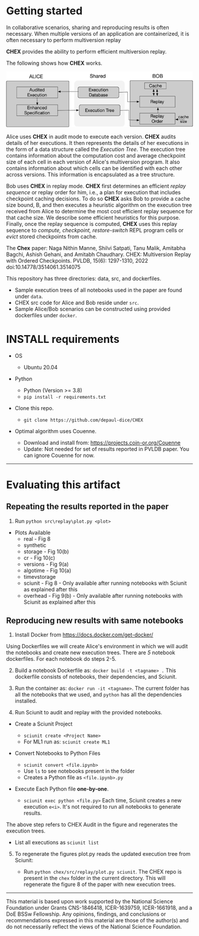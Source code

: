 # Getting started

In collaborative scenarios, sharing and reproducing results is often necessary. 
When multiple versions of an application are containerized, it is often necessary to perform multiversion replay 

**CHEX** provides the ability to perform efficient multiversion replay. 

The following shows how **CHEX** works. 

![**CHEX Overview**](/img/CHEX-2.png)


Alice uses **CHEX** in audit mode to execute each version. **CHEX** audits details of her executions. It then represents the details of her executions in the form of a data structure called the *Execution Tree*. The execution tree contains information about the computation cost and average checkpoint size of each cell in each version of Alice's multiversion program. It also contains information about which cells can be identified with each other across versions. This information is encapsulated as a tree structure.

Bob uses **CHEX** in replay mode. **CHEX** first determines an efficient *replay sequence* or replay order for him, i.e., a plan for execution that includes checkpoint caching decisions. To do so **CHEX** asks Bob to provide a cache size bound, B, and then executes a heuristic algorithm on the execution tree received from Alice to determine the most cost efficient replay sequence for that cache size. We describe some efficient heuristics for this purpose. Finally, once the replay sequence is computed, **CHEX** uses this replay sequence to *compute, checkpoint, restore-switch* REPL program cells or *evict* stored checkpoints from cache.

The **Chex** paper: 
Naga Nithin Manne, Shilvi Satpati, Tanu Malik, Amitabha Bagchi, Ashish
Gehani, and Amitabh Chaudhary. CHEX: Multiversion Replay with
Ordered Checkpoints. PVLDB, 15(6): 1297-1310, 2022
doi:10.14778/3514061.3514075

This repository  has three directories: data, src, and dockerfiles.

* Sample execution trees of all notebooks used in the paper are found under `data`. 
* CHEX src code for Alice and Bob reside under `src`.
* Sample Alice/Bob scenarios can be constructed using provided dockerfiles under `docker`.
    

# INSTALL requirements

* OS
   - Ubuntu 20.04
   
* Python
    - Python (Version >= 3.8)
    - ```pip install -r requirements.txt```

* Clone this repo.
    - ```git clone https://github.com/depaul-dice/CHEX```

* Optimal algorithm uses Couenne.
    - Download and install from: https://projects.coin-or.org/Couenne
    - Update: Not needed for set of results reported in PVLDB paper. You can ignore Couenne for now. 
      
---
# Evaluating this artifact

## Repeating the results reported in the paper

1. Run ```python src\replay\plot.py <plot>```
* Plots Available
  * real - Fig 8
  * synthetic
  * storage - Fig 10(b)
  * cr - Fig 10(c)
  * versions - Fig 9(a)
  * algotime - Fig 10(a)
  * timevstorage
  * sciunit - Fig 8 - Only available after running notebooks with Sciunit as explained after this
  * overhead - Fig 9(b) - Only available after running notebooks with Sciunit as explained after this

## Reproducing new results with same notebooks 

1. Install Docker from https://docs.docker.com/get-docker/ 

Using Dockerfiles we will create Alice's environment in which we will audit the notebooks and create new execution trees. 
There are _5_ notebook dockerfiles. For each notebook do steps 2-5. 

2. Build a notebook Dockerfile as:
   ```docker build -t <tagname> .```
     This dockerfile consists of notebooks, their dependencies, and Sciunit.

3. Run the container as:
   ```docker run -it <tagname>```.
   The current folder has all the notebooks that we used, and `python` has all the dependencies installed.
    
4. Run Sciunit to audit and replay with the provided notebooks.  
    
* Create a Sciunit Project
    - ```sciunit create <Project Name>```
    - For ML1 run as:
     ```sciunit create ML1```

* Convert Notebooks to Python Files
    - ```sciunit convert <file.ipynb>```
    - Use `ls` to see notebooks present in the folder
    - Creates a Python file as `<file.ipynb>.py`

* Execute Each Python file **one-by-one**. 
    - ```sciunit exec python <file.py>```
    Each time, Sciunit creates a new execution `e<i>`.
    It's not required to run all notebooks to generate results.

The above step refers to CHEX Audit in the figure and regenerates the execution trees. 

* List all executions as 
    ```sciunit list```

5. To regenerate the figures plot.py reads the updated execution tree from Sciunit: 
    
    - Run ```python chex/src/replay/plot.py sciunit```. The CHEX repo is present in the `chex` folder in the current directory.
This will regenerate the figure 8 of the paper with new execution trees.
    
---
This material is based upon work supported by the National Science Foundation under Grants CNS-1846418, ICER-1639759, ICER-1661918, and a DoE BSSw Fellowship. Any opinions, findings, and conclusions or recommendations expressed in this material are those of the author(s) and do not necessarily reflect the views of the National Science Foundation.
